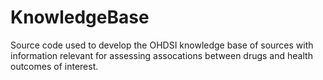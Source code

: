 KnowledgeBase
=============

Source code used to develop the OHDSI knowledge base of sources with
information relevant for assessing assocations between drugs and
health outcomes of interest.


